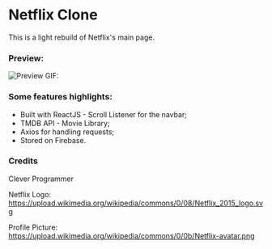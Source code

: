 # Netflix Clone

This is a light rebuild of Netflix's main page.

### Preview:

![Preview GIF:](https://github.com/samuelfuchs/netflix-clone/blob/master/preview_2.2.gif)



<!-- Check it out! https://netflix-clone-c716a.firebaseapp.com -->

### Some features highlights:
- Built with ReactJS - Scroll Listener for the navbar;
- TMDB API - Movie Library;
- Axios for handling requests;
- Stored on Firebase.

### Credits
Clever Programmer

Netflix Logo: https://upload.wikimedia.org/wikipedia/commons/0/08/Netflix_2015_logo.svg

Profile Picture: https://upload.wikimedia.org/wikipedia/commons/0/0b/Netflix-avatar.png
